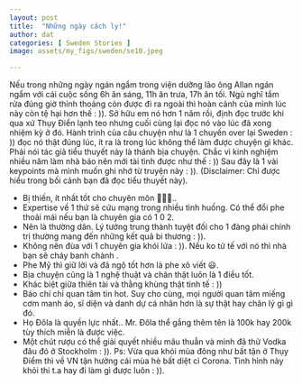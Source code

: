 ```yaml
---
layout: post
title:  "Những ngày cách ly!"
author: dat
categories: [ Sweden Stories ]
image: assets/my_figs/sweden/se10.jpeg

---
```



Nếu trong những ngày ngán ngẩm trong viện dưỡng lão ông Allan ngán ngẩm với cái cuộc sống 6h ăn sáng, 11h ăn trưa, 17h ăn tối. Ngủ nghĩ tắm rửa đúng giờ thỉnh thoảng còn được đi ra ngoài thì hoàn cảnh của mình lúc này còn tệ hại hơn thế : )).
Sở hữu em nó hơn 1 năm rồi, định đọc trước khi qua xứ Thụy Điển lạnh teo nhưng cuối cùng lại đọc nó vào lúc đã xong nhiệm kỳ ở đó. Hành trình của câu chuyện như là 1 chuyến over lại Sweden : )) đọc nó thật đúng lúc, ít ra là trong lúc không thể làm được chuyện gì khác.
Phải nói tác giả tiểu thuyết này là thánh bịa chuyện. Chắc vì kinh nghiệm nhiều năm làm nhà báo nên mới tài tình được như thế : )) 
Sau đây là 1 vài keypoints mà mình muốn ghi nhớ từ truyện này : )).
(Disclaimer: Chỉ được hiểu trong bối cảnh bạn đã đọc tiểu thuyết này).

- Bị thiến, ít nhất tốt cho chuyên môn 🤣🤣🤣..
- Expertise về 1 thứ sẽ cứu mạng trong nhiều tình huống. Có thể đổi phe thoải mái nếu bạn là chuyên gia có 1 0 2.
- Nên là thường dân. Lý tưởng trung thành tuyệt đối cho 1 đảng phái chính trị thường mang đến những kết quả bi thương : )).
- Không nên đùa với 1 chuyên gia khói lửa : )). Nếu ko tử tế với nó thì nhà bạn sẽ cháy banh chành .
- Phe Mỹ thì giữ lời và đã ngộ tốt hơn là phe xô viết 😃.
- Bịa chuyện cũng là 1 nghệ thuật và chân thật luôn là 1 điều tốt.
- Khác biệt giữa thiên tài và thằng khùng thật tinh tế : ))
- Báo chí chỉ quan tâm tin hot. Suy cho cùng, mọi người quan tâm miếng cơm manh áo, sĩ diện và danh dự cá nhân hơn là sự thật hay chân lý gì gì đó.
- Họ Đôla là quyền lực nhất.. Mr. Đôla thể gắng thêm tên là 100k hay 200k tùy thích miễn là được việc.
- Một chút rượu có thể giải quyết nhiều mâu thuẫn và mình đã thử Vodka đâu đó ở Stockholm : )).
Ps: Vừa qua khỏi mùa đông như bất tận ở Thụy Điểm thì về VN tận hưởng cái mùa hè bất diệt cì Corona. Tình hình này khỏi thi t.a hay đi làm gì được luôn : )).



